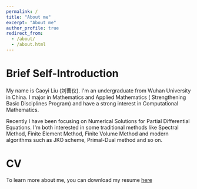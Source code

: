 ```yaml
---
permalink: /
title: "About me"
excerpt: "About me"
author_profile: true
redirect_from: 
  - /about/
  - /about.html
---
```

Brief Self-Introduction
=====
My name is Caoyi Liu (刘曹仪). I'm an undergraduate from Wuhan University in China. I major in Mathematics and Applied Mathematics ( Strengthening Basic Disciplines Program) and have a strong interest in Computational Mathematics.

Recently I have been focusing on Numerical Solutions for Partial Differential Equations. I'm both interested in some traditional methods like Spectral Method, Finite Element Method, Finite Volume Method and modern algorithms such as JKO scheme, Primal-Dual method and so on.

CV
=====
To learn more about me, you can download my resume [here](../files/CV.pdf)
